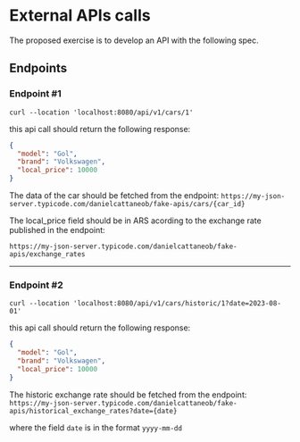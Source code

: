 # External APIs calls

The proposed exercise is to develop an API with the following spec.

## Endpoints

### Endpoint #1
```
curl --location 'localhost:8080/api/v1/cars/1'
```

this api call should return the following response:

```json
{
  "model": "Gol",
  "brand": "Volkswagen",
  "local_price": 10000
}
```

The data of the car should be fetched from the endpoint:
```https://my-json-server.typicode.com/danielcattaneob/fake-apis/cars/{car_id}```

The local_price field should be in ARS acording to the exchange rate published in the
endpoint:

```https://my-json-server.typicode.com/danielcattaneob/fake-apis/exchange_rates```

-----

### Endpoint #2


```curl
curl --location 'localhost:8080/api/v1/cars/historic/1?date=2023-08-01'
```

this api call should return the following response:

```json
{
  "model": "Gol",
  "brand": "Volkswagen",
  "local_price": 10000
}
```

The historic exchange rate should be fetched from the endpoint:
```https://my-json-server.typicode.com/danielcattaneob/fake-apis/historical_exchange_rates?date={date}```

where the field ```date``` is in the format ```yyyy-mm-dd```
